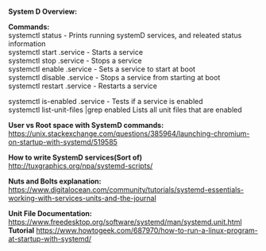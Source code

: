 **System D Overview:<br>**

**Commands:<br>**
systemctl status - Prints running systemD services, and releated status information<br>
systemctl start .service - Starts a service<br>
systemctl stop .service - Stops a service<br>
systemctl enable .service - Sets a service to start at boot<br>
systemctl disable .service - Stops a service from starting at boot<br>
systemctl restart .service - Restarts a service<br>

systemctl is-enabled .service - Tests if a service is enabled<br>
systemctl list-unit-files |grep enabled  Lists all unit files that are enabled<br>

**User vs Root space with SystemD commands:<br>**
https://unix.stackexchange.com/questions/385964/launching-chromium-on-startup-with-systemd/519585<br>

**How to write SystemD services(Sort of)<br>**
http://tuxgraphics.org/npa/systemd-scripts/<br>

**Nuts and Bolts explanation:<br>**
https://www.digitalocean.com/community/tutorials/systemd-essentials-working-with-services-units-and-the-journal<br>

**Unit File Documentation:<br>**
https://www.freedesktop.org/software/systemd/man/systemd.unit.html<br>
**Tutorial**
https://www.howtogeek.com/687970/how-to-run-a-linux-program-at-startup-with-systemd/
